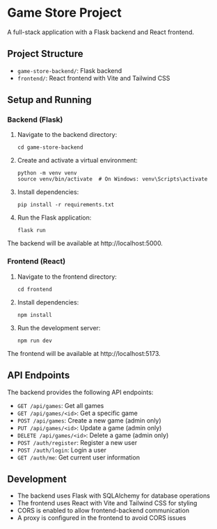 # Game Store Project

A full-stack application with a Flask backend and React frontend.

## Project Structure

- `game-store-backend/`: Flask backend
- `frontend/`: React frontend with Vite and Tailwind CSS

## Setup and Running

### Backend (Flask)

1. Navigate to the backend directory:
   ```
   cd game-store-backend
   ```

2. Create and activate a virtual environment:
   ```
   python -m venv venv
   source venv/bin/activate  # On Windows: venv\Scripts\activate
   ```

3. Install dependencies:
   ```
   pip install -r requirements.txt
   ```

4. Run the Flask application:
   ```
   flask run
   ```

The backend will be available at http://localhost:5000.

### Frontend (React)

1. Navigate to the frontend directory:
   ```
   cd frontend
   ```

2. Install dependencies:
   ```
   npm install
   ```

3. Run the development server:
   ```
   npm run dev
   ```

The frontend will be available at http://localhost:5173.

## API Endpoints

The backend provides the following API endpoints:

- `GET /api/games`: Get all games
- `GET /api/games/<id>`: Get a specific game
- `POST /api/games`: Create a new game (admin only)
- `PUT /api/games/<id>`: Update a game (admin only)
- `DELETE /api/games/<id>`: Delete a game (admin only)
- `POST /auth/register`: Register a new user
- `POST /auth/login`: Login a user
- `GET /auth/me`: Get current user information

## Development

- The backend uses Flask with SQLAlchemy for database operations
- The frontend uses React with Vite and Tailwind CSS for styling
- CORS is enabled to allow frontend-backend communication
- A proxy is configured in the frontend to avoid CORS issues 